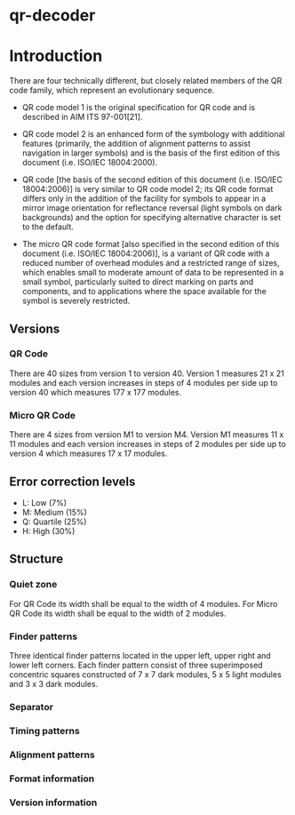 qr-decoder
====

# Introduction
There are four technically different, but closely related members of the QR code family, which represent an evolutionary sequence.

- QR code model 1 is the original specification for QR code and is described in AIM ITS 97-001[21].

- QR code model 2 is an enhanced form of the symbology with additional features (primarily, the addition of alignment patterns to assist navigation in larger symbols) and is the basis of the first edition of this document (i.e. ISO/IEC 18004:2000).

- QR code [the basis of the second edition of this document (i.e. ISO/IEC 18004:2006)] is very similar to QR code model 2; its QR code format differs only in the addition of the facility for symbols to appear in a mirror image orientation for reflectance reversal (light symbols on dark backgrounds) and the option for specifying alternative character is set to the default.

- The micro QR code format [also specified in the second edition of this document (i.e. ISO/IEC 18004:2006)], is a variant of QR code with a reduced number of overhead modules and a restricted range of sizes, which enables small to moderate amount of data to be represented in a small symbol, particularly suited to direct marking on parts and components, and to applications where the space available for the symbol is severely restricted.

## Versions
### QR Code
There are 40 sizes from version 1 to version 40. Version 1 measures 21 x 21 modules and each version increases in steps of 4 modules per side up to version 40 which measures 177 x 177 modules.

### Micro QR Code
There are 4 sizes from version M1 to version M4. Version M1 measures 11 x 11 modules and each version increases in steps of 2 modules per side up to version 4 which measures 17 x 17 modules.

## Error correction levels
- L: Low (7%)
- M: Medium (15%)
- Q: Quartile (25%)
- H: High (30%)

## Structure
### Quiet zone
For QR Code its width shall be equal to the width of 4 modules.
For Micro QR Code its width shall be equal to the width of 2 modules.

### Finder patterns
Three identical finder patterns located in the upper left, upper right and lower left corners. Each finder pattern consist of three superimposed concentric squares constructed of 7 x 7 dark modules, 5 x 5 light modules and 3 x 3 dark modules.

### Separator

### Timing patterns

### Alignment patterns

### Format information

### Version information
